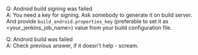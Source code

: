 Q: Android build signing was failed  
A: You need a key for signing. Ask somebody to generate it on build server. And provide `build_android.properties_key` (preferable to set it as <your_jenkins_job_name>) value from your build configuration file.

Q: Android build was failed  
A: Check previous answer, if it doesn't help - scream.
